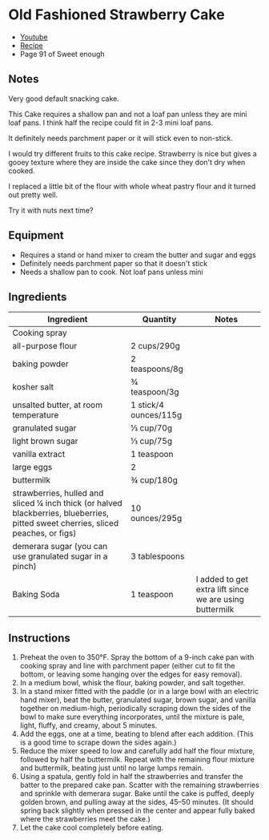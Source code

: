 # Old Fashioned Strawberry Cake

- [Youtube](https://youtu.be/b1m6TtfmFx0?si=Ndqca3olbguj64o-)
- [Recipe](https://anewsletter.alisoneroman.com/p/old-fashioned-strawberry-cake-video)
- Page 91 of Sweet enough

## Notes

Very good default snacking cake.

This Cake requires a shallow pan and not a loaf pan unless they are mini loaf pans. I think half the recipe could fit in 2-3 mini loaf pans.

It definitely needs parchment paper or it will stick even to non-stick.

I would try different fruits to this cake recipe. Strawberry is nice but gives a gooey texture where they are inside the cake since they don't dry when cooked. 

I replaced a little bit of the flour with whole wheat pastry flour and it turned out pretty well.

Try it with nuts next time?

## Equipment

* Requires a stand or hand mixer to cream the butter and sugar and eggs
* Definitely needs parchment paper so that it doesn't stick
* Needs a shallow pan to cook. Not loaf pans unless mini

## Ingredients

|Ingredient|Quantity|Notes|
|---|---|---|
|Cooking spray|
|all-purpose flour|2 cups/290g|
|baking powder|2 teaspoons/8g|
|kosher salt|¾ teaspoon/3g|
|unsalted butter, at room temperature|1 stick/4 ounces/115g|
|granulated sugar|⅓ cup/70g|
|light brown sugar|⅓ cup/75g|
|vanilla extract|1 teaspoon|
|large eggs|2|
|buttermilk|¾ cup/180g|
|strawberries, hulled and sliced ¼ inch thick (or halved blackberries, blueberries, pitted sweet cherries, sliced peaches, or figs)|10 ounces/295g|
|demerara sugar (you can use granulated sugar in a pinch)|3 tablespoons|
|Baking Soda|1 teaspoon|I added to get extra lift since we are using buttermilk|

## Instructions

1. Preheat the oven to 350°F. Spray the bottom of a 9-inch cake pan with cooking spray and line with parchment paper (either cut to fit the bottom, or leaving some hanging over the edges for easy removal). 
2. In a medium bowl, whisk the flour, baking powder, and salt together. 
3. In a stand mixer fitted with the paddle (or in a large bowl with an electric hand mixer), beat the butter, granulated sugar, brown sugar, and vanilla together on medium-high, periodically scraping down the sides of the bowl to make sure everything incorporates, until the mixture is pale, light, fluffy, and creamy, about 5 minutes. 
4. Add the eggs, one at a time, beating to blend after each addition. (This is a good time to scrape down the sides again.) 
5. Reduce the mixer speed to low and carefully add half the flour mixture, followed by half the buttermilk. Repeat with the remaining flour mixture and buttermilk, beating just until no large lumps remain. 
6. Using a spatula, gently fold in half the strawberries and transfer the batter to the prepared cake pan. Scatter with the remaining strawberries and sprinkle with demerara sugar. Bake until the cake is puffed, deeply golden brown, and pulling away at the sides, 45–50 minutes. (It should spring back slightly when pressed in the center and appear fully baked where the strawberries meet the cake.) 
7. Let the cake cool completely before eating.

